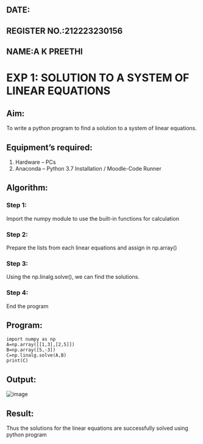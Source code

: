 ## DATE:
## REGISTER NO.:212223230156
## NAME:A K PREETHI
# EXP 1: SOLUTION TO A SYSTEM OF LINEAR EQUATIONS
## Aim:
To write a python program to find a solution to a system of linear equations.
## Equipment’s required:
1. 	Hardware – PCs
2. 	Anaconda – Python 3.7 Installation / Moodle-Code Runner
## Algorithm:
### Step 1: 
Import the numpy module to use the built-in functions for calculation
### Step 2: 
Prepare the lists from each linear equations and assign in np.array()
### Step 3: 
Using the np.linalg.solve(), we can find the solutions.
### Step 4: 
End the program
## Program:
```
import numpy as np
A=np.array([[1,3],[2,5]])
B=np.array([5,-3])
C=np.linalg.solve(A,B)
print(C)
```

## Output:
![image](https://github.com/user-attachments/assets/2711204e-4a75-4945-9b65-9474b55ad87e)

## Result: 
Thus the solutions for the linear equations are successfully solved using python program


